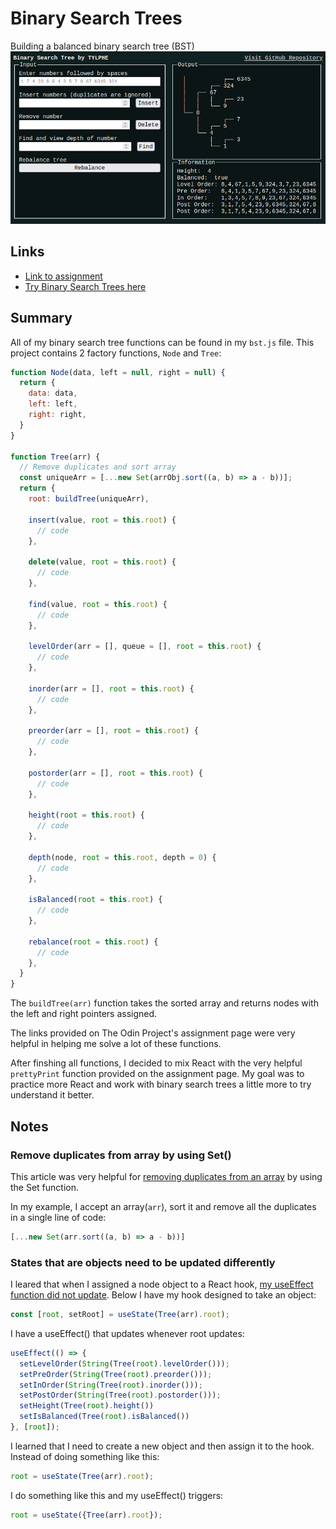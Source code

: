 # Binary Search Trees
Building a balanced binary search tree (BST)
![A screenshot of the Binary Search Trees assignment](https://github.com/TYLPHE/binary-search-trees/blob/main/readme-assets/bst.jpeg)
## Links
- [Link to assignment](https://www.theodinproject.com/lessons/javascript-binary-search-trees)
- [Try Binary Search Trees here](https://TYLPHE.github.io/binary-search-trees/)

## Summary
All of my binary search tree functions can be found in my `bst.js` file. This project contains 2 factory functions, `Node` and `Tree`:
```javascript
function Node(data, left = null, right = null) {
  return {
    data: data,
    left: left,
    right: right,
  }
}

function Tree(arr) {
  // Remove duplicates and sort array
  const uniqueArr = [...new Set(arrObj.sort((a, b) => a - b))];
  return {
    root: buildTree(uniqueArr),

    insert(value, root = this.root) {
      // code
    },

    delete(value, root = this.root) {
      // code
    },

    find(value, root = this.root) {
      // code
    },

    levelOrder(arr = [], queue = [], root = this.root) {
      // code
    },

    inorder(arr = [], root = this.root) {
      // code
    },

    preorder(arr = [], root = this.root) {
      // code
    },

    postorder(arr = [], root = this.root) {
      // code
    },

    height(root = this.root) {
      // code
    },

    depth(node, root = this.root, depth = 0) {
      // code
    },

    isBalanced(root = this.root) {
      // code
    },

    rebalance(root = this.root) {
      // code
    },
  }
}
```

The `buildTree(arr)` function takes the sorted array and returns nodes with the left and right pointers assigned.

The links provided on The Odin Project's assignment page were very helpful in helping me solve a lot of these functions.

After finshing all functions, I decided to mix React with the very helpful `prettyPrint` function provided on the assignment page. My goal was to practice more React and work with binary search trees a little more to try understand it better.

## Notes
### Remove duplicates from array by using Set()
This article was very helpful for [removing duplicates from an array](https://www.javascripttutorial.net/array/javascript-remove-duplicates-from-array/) by using the Set function.

In my example, I accept an array(`arr`), sort it and remove all the duplicates in a single line of code:
```javascript
[...new Set(arr.sort((a, b) => a - b))]
```

### States that are objects need to be updated differently
I leared that when I assigned a node object to a React hook, [my useEffect function did not update](https://stackoverflow.com/questions/66297736/useeffect-not-triggering-when-object-property-in-dependence-array). Below I have my hook designed to take an object:
```javascript
const [root, setRoot] = useState(Tree(arr).root);
```

I have a useEffect() that updates whenever root updates:
```javascript
useEffect(() => {
  setLevelOrder(String(Tree(root).levelOrder()));
  setPreOrder(String(Tree(root).preorder()));
  setInOrder(String(Tree(root).inorder()));
  setPostOrder(String(Tree(root).postorder()));
  setHeight(Tree(root).height())
  setIsBalanced(Tree(root).isBalanced())
}, [root]);
```

I learned that I need to create a new object and then assign it to the hook.
Instead of doing something like this:
```javascript
root = useState(Tree(arr).root);
```

I do something like this and my useEffect() triggers:
```javascript
root = useState({Tree(arr).root});
```